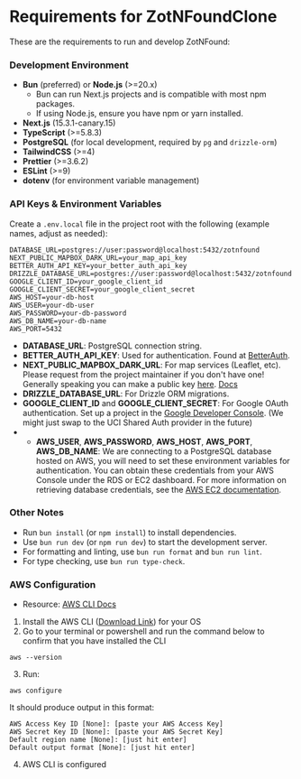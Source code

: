 # Requirements for ZotNFoundClone

These are the requirements to run and develop ZotNFound:

### Development Environment

- **Bun** (preferred) or **Node.js** (>=20.x)
  - Bun can run Next.js projects and is compatible with most npm packages.
  - If using Node.js, ensure you have npm or yarn installed.
- **Next.js** (15.3.1-canary.15)
- **TypeScript** (>=5.8.3)
- **PostgreSQL** (for local development, required by `pg` and `drizzle-orm`)
- **TailwindCSS** (>=4)
- **Prettier** (>=3.6.2)
- **ESLint** (>=9)
- **dotenv** (for environment variable management)

### API Keys & Environment Variables

Create a `.env.local` file in the project root with the following (example names, adjust as needed):

```env
DATABASE_URL=postgres://user:password@localhost:5432/zotnfound
NEXT_PUBLIC_MAPBOX_DARK_URL=your_map_api_key
BETTER_AUTH_API_KEY=your_better_auth_api_key
DRIZZLE_DATABASE_URL=postgres://user:password@localhost:5432/zotnfound
GOOGLE_CLIENT_ID=your_google_client_id
GOOGLE_CLIENT_SECRET=your_google_client_secret
AWS_HOST=your-db-host
AWS_USER=your-db-user
AWS_PASSWORD=your-db-password
AWS_DB_NAME=your-db-name
AWS_PORT=5432
```

- **DATABASE_URL**: PostgreSQL connection string.
- **BETTER_AUTH_API_KEY**: Used for authentication. Found at [BetterAuth](https://www.better-auth.com/docs/installation).
- **NEXT_PUBLIC_MAPBOX_DARK_URL**: For map services (Leaflet, etc). Please request from the project maintainer if you don't have one! Generally speaking you can make a public key [here](https://account.mapbox.com/access-tokens/). [Docs](https://docs.mapbox.com/help/dive-deeper/access-tokens/)
- **DRIZZLE_DATABASE_URL**: For Drizzle ORM migrations.
- **GOOGLE_CLIENT_ID** and **GOOGLE_CLIENT_SECRET**: For Google OAuth authentication. Set up a project in the [Google Developer Console](https://console.developers.google.com/). (We might just swap to the UCI Shared Auth provider in the future)
- - **AWS_USER**, **AWS_PASSWORD**, **AWS_HOST**, **AWS_PORT**, **AWS_DB_NAME**: We are connecting to a PostgreSQL database hosted on AWS, you will need to set these environment variables for authentication. You can obtain these credentials from your AWS Console under the RDS or EC2 dashboard. For more information on retrieving database credentials, see the [AWS EC2 documentation](https://docs.aws.amazon.com/AWSEC2/latest/UserGuide/ec2-connect-to-db.html).

### Other Notes

- Run `bun install` (or `npm install`) to install dependencies.
- Use `bun run dev` (or `npm run dev`) to start the development server.
- For formatting and linting, use `bun run format` and `bun run lint`.
- For type checking, use `bun run type-check`.

### AWS Configuration

- Resource: [AWS CLI Docs](https://docs.aws.amazon.com/cli/latest/userguide/cli-chap-welcome.html)

1.  Install the AWS CLI ([Download Link](https://docs.aws.amazon.com/cli/latest/userguide/getting-started-install.html)) for your OS
2.  Go to your terminal or powershell and run the command below to confirm that you have installed the CLI

```
aws --version
```

3. Run:

```
aws configure
```

It should produce output in this format:

```
AWS Access Key ID [None]: [paste your AWS Access Key]
AWS Secret Key ID [None]: [paste your AWS Secret Key]
Default region name [None]: [just hit enter]
Default output format [None]: [just hit enter]
```

4. AWS CLI is configured
